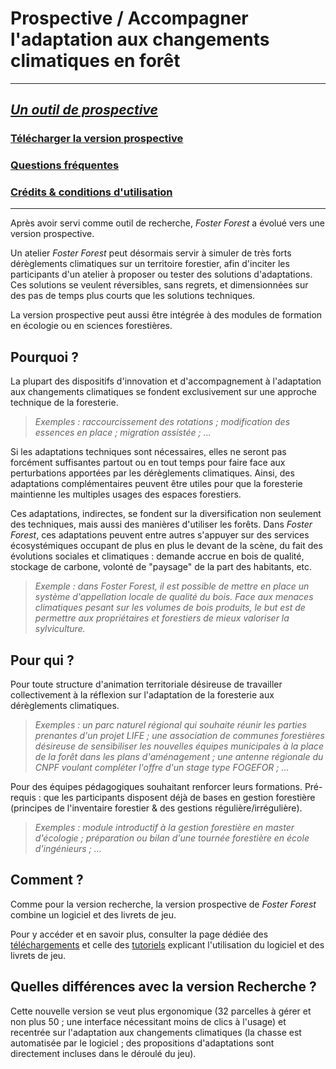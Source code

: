 # Prospective / Accompagner l'adaptation aux changements climatiques en forêt

***
## *[Un outil de prospective](https://timotheefouqueray.github.io/fosterforest/prospective/prospective)*
### [Télécharger la version prospective](https://timotheefouqueray.github.io/fosterforest/prospective/telecharger-prospective)
### [Questions fréquentes](https://timotheefouqueray.github.io/fosterforest/prospective/FAQ)
### [Crédits & conditions d'utilisation](https://timotheefouqueray.github.io/fosterforest/home/credits-utilisation)
***

Après avoir servi comme outil de recherche, _Foster Forest_ a évolué vers une version prospective.

Un atelier _Foster Forest_ peut désormais servir à simuler de très forts dérèglements climatiques sur un territoire forestier, afin d'inciter les participants d'un atelier à proposer ou tester des solutions d'adaptations. Ces solutions se veulent réversibles, sans regrets, et dimensionnées sur des pas de temps plus courts que les solutions techniques.

La version prospective peut aussi être intégrée à des modules de formation en écologie ou en sciences forestières.


## Pourquoi ?

La plupart des dispositifs d'innovation et d'accompagnement à l'adaptation aux changements climatiques se fondent exclusivement sur une approche technique de la foresterie.

> *Exemples : raccourcissement des rotations ; modification des essences en place ; migration assistée ; ...*

Si les adaptations techniques sont nécessaires, elles ne seront pas forcément suffisantes partout ou en tout temps pour faire face aux perturbations apportées par les dérèglements climatiques. Ainsi, des adaptations complémentaires peuvent être utiles pour que la foresterie maintienne les multiples usages des espaces forestiers.

Ces adaptations, indirectes, se fondent sur la diversification non seulement des techniques, mais aussi des manières d'utiliser les forêts. Dans _Foster Forest_, ces adaptations peuvent entre autres s'appuyer sur des services écosystémiques occupant de plus en plus le devant de la scène, du fait des évolutions sociales et climatiques : demande accrue en bois de qualité, stockage de carbone, volonté de "paysage" de la part des habitants, etc.

> *Exemple : dans _Foster Forest_, il est possible de mettre en place un système d'appellation locale de qualité du bois. Face aux menaces climatiques pesant sur les volumes de bois produits, le but est de permettre aux propriétaires et forestiers de mieux valoriser la sylviculture.*


## Pour qui ?


Pour toute structure d'animation territoriale désireuse de travailler collectivement à la réflexion sur l'adaptation de la foresterie aux dérèglements climatiques.

> *Exemples : un parc naturel régional qui souhaite réunir les parties prenantes d'un projet LIFE ; une association de communes forestières désireuse de sensibiliser les nouvelles équipes municipales à la place de la forêt dans les plans d'aménagement ; une antenne régionale du CNPF voulant compléter l'offre d'un stage type FOGEFOR ; ...*


Pour des équipes pédagogiques souhaitant renforcer leurs formations. Pré-requis : que les participants disposent déjà de bases en gestion forestière (principes de l'inventaire forestier & des gestions régulière/irrégulière).

> *Exemples : module introductif à la gestion forestière en master d'écologie ; préparation ou bilan d'une tournée forestière en école d'ingénieurs ; ...*


## Comment ?

Comme pour la version recherche, la version prospective de _Foster Forest_ combine un logiciel et des livrets de jeu.

Pour y accéder et en savoir plus, consulter la page dédiée des [téléchargements](https://timotheefouqueray.github.io/fosterforest/prospective/telecharger-prospective) et celle des [tutoriels](https://timotheefouqueray.github.io/fosterforest/prospective/tutoriels) explicant l'utilisation du logiciel et des livrets de jeu.

## Quelles différences avec la version Recherche ?

Cette nouvelle version se veut plus ergonomique (32 parcelles à gérer et non plus 50 ; une interface nécessitant moins de clics à l'usage) et recentrée sur l'adaptation aux changements climatiques (la chasse est automatisée par le logiciel ; des propositions d'adaptations sont directement incluses dans le déroulé du jeu).
